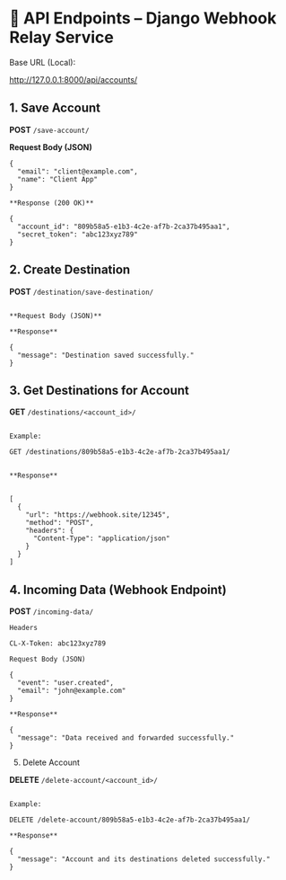 # 📡 API Endpoints – Django Webhook Relay Service

Base URL (Local):

http://127.0.0.1:8000/api/accounts/


## 1. Save Account
**POST** `/save-account/`

**Request Body (JSON)**
```
{
  "email": "client@example.com",
  "name": "Client App"
}

**Response (200 OK)**

{
  "account_id": "809b58a5-e1b3-4c2e-af7b-2ca37b495aa1",
  "secret_token": "abc123xyz789"
}

```

## 2. Create Destination
**POST** `/destination/save-destination/`
```

**Request Body (JSON)**

**Response**

{
  "message": "Destination saved successfully."
}
```
## 3. Get Destinations for Account

**GET** `/destinations/<account_id>/`

```

Example:

GET /destinations/809b58a5-e1b3-4c2e-af7b-2ca37b495aa1/


**Response**


[
  {
    "url": "https://webhook.site/12345",
    "method": "POST",
    "headers": {
      "Content-Type": "application/json"
    }
  }
]

```

## 4. Incoming Data (Webhook Endpoint)
**POST** `/incoming-data/`

```
Headers

CL-X-Token: abc123xyz789

Request Body (JSON)

{
  "event": "user.created",
  "email": "john@example.com"
}

**Response**

{
  "message": "Data received and forwarded successfully."
}

```

5. Delete Account

**DELETE** `/delete-account/<account_id>/`
```

Example:

DELETE /delete-account/809b58a5-e1b3-4c2e-af7b-2ca37b495aa1/

**Response**

{
  "message": "Account and its destinations deleted successfully."
}

```
